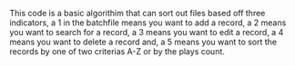 This code is a basic algorithim that can sort out files based off three indicators, a 1 in the batchfile means you want to add a record, a 2 means you want to search for a record, a 3 means you want to edit a record, a 4 means you want to delete a record 
and, a 5 means you want to sort the records by one of two criterias A-Z or by the plays count.

